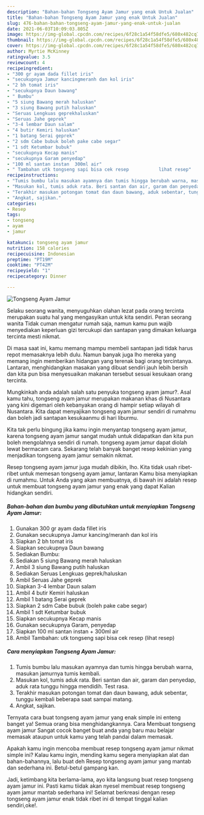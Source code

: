 ```yaml
---
description: "Bahan-bahan Tongseng Ayam Jamur yang enak Untuk Jualan"
title: "Bahan-bahan Tongseng Ayam Jamur yang enak Untuk Jualan"
slug: 476-bahan-bahan-tongseng-ayam-jamur-yang-enak-untuk-jualan
date: 2021-06-03T10:09:03.805Z
image: https://img-global.cpcdn.com/recipes/6f28c1a54f58dfe5/680x482cq70/tongseng-ayam-jamur-foto-resep-utama.jpg
thumbnail: https://img-global.cpcdn.com/recipes/6f28c1a54f58dfe5/680x482cq70/tongseng-ayam-jamur-foto-resep-utama.jpg
cover: https://img-global.cpcdn.com/recipes/6f28c1a54f58dfe5/680x482cq70/tongseng-ayam-jamur-foto-resep-utama.jpg
author: Myrtie McKinney
ratingvalue: 3.5
reviewcount: 4
recipeingredient:
- "300 gr ayam dada fillet iris"
- "secukupnya Jamur kancingmeranh dan kol iris"
- "2 bh tomat iris"
- "secukupnya Daun bawang"
- " Bumbu"
- "5 siung Bawang merah haluskan"
- "3 siung Bawang putih haluskan"
- "Seruas Lengkuas geprekhaluskan"
- "Seruas Jahe geprek"
- "3-4 lembar Daun salam"
- "4 butir Kemiri haluskan"
- "1 batang Serai geprek"
- "2 sdm Cabe bubuk boleh pake cabe segar"
- "1 sdt Ketumbar bubuk"
- "secukupnya Kecap manis"
- "secukupnya Garam penyedap"
- "100 ml santan instan  300ml air"
- " Tambahan utk tongseng sapi bisa cek resep           lihat resep"
recipeinstructions:
- "Tumis bumbu lalu masukan ayamnya dan tumis hingga berubah warna, masukan jamurnya tumis kembali."
- "Masukan kol, tumis aduk rata. Beri santan dan air, garam dan penyedap, aduk rata tunggu hingga mendidih. Test rasa."
- "Terakhir masukan potongan tomat dan daun bawang, aduk sebentar, tunggu kembali beberapa saat sampai matang."
- "Angkat, sajikan."
categories:
- Resep
tags:
- tongseng
- ayam
- jamur

katakunci: tongseng ayam jamur 
nutrition: 158 calories
recipecuisine: Indonesian
preptime: "PT19M"
cooktime: "PT42M"
recipeyield: "1"
recipecategory: Dinner

---
```



![Tongseng Ayam Jamur](https://img-global.cpcdn.com/recipes/6f28c1a54f58dfe5/680x482cq70/tongseng-ayam-jamur-foto-resep-utama.jpg)

Selaku seorang wanita, menyuguhkan olahan lezat pada orang tercinta merupakan suatu hal yang mengasyikan untuk kita sendiri. Peran seorang  wanita Tidak cuman mengatur rumah saja, namun kamu pun wajib menyediakan keperluan gizi tercukupi dan santapan yang dimakan keluarga tercinta mesti nikmat.

Di masa  saat ini, kamu memang mampu membeli santapan jadi tidak harus repot memasaknya lebih dulu. Namun banyak juga lho mereka yang memang ingin memberikan hidangan yang terenak bagi orang tercintanya. Lantaran, menghidangkan masakan yang dibuat sendiri jauh lebih bersih dan kita pun bisa menyesuaikan makanan tersebut sesuai kesukaan orang tercinta. 



Mungkinkah anda adalah salah satu penyuka tongseng ayam jamur?. Asal kamu tahu, tongseng ayam jamur merupakan makanan khas di Nusantara yang kini digemari oleh kebanyakan orang di hampir setiap wilayah di Nusantara. Kita dapat menyajikan tongseng ayam jamur sendiri di rumahmu dan boleh jadi santapan kesukaanmu di hari liburmu.

Kita tak perlu bingung jika kamu ingin menyantap tongseng ayam jamur, karena tongseng ayam jamur sangat mudah untuk didapatkan dan kita pun boleh mengolahnya sendiri di rumah. tongseng ayam jamur dapat diolah lewat bermacam cara. Sekarang telah banyak banget resep kekinian yang menjadikan tongseng ayam jamur semakin nikmat.

Resep tongseng ayam jamur juga mudah dibikin, lho. Kita tidak usah ribet-ribet untuk memesan tongseng ayam jamur, lantaran Kamu bisa menyiapkan di rumahmu. Untuk Anda yang akan membuatnya, di bawah ini adalah resep untuk membuat tongseng ayam jamur yang enak yang dapat Kalian hidangkan sendiri.

<!--inarticleads1-->

##### Bahan-bahan dan bumbu yang dibutuhkan untuk menyiapkan Tongseng Ayam Jamur:

1. Gunakan 300 gr ayam dada fillet iris
1. Gunakan secukupnya Jamur kancing/meranh dan kol iris
1. Siapkan 2 bh tomat iris
1. Siapkan secukupnya Daun bawang
1. Sediakan  Bumbu:
1. Sediakan 5 siung Bawang merah haluskan
1. Ambil 3 siung Bawang putih haluskan
1. Sediakan Seruas Lengkuas geprek/haluskan
1. Ambil Seruas Jahe geprek
1. Siapkan 3-4 lembar Daun salam
1. Ambil 4 butir Kemiri haluskan
1. Ambil 1 batang Serai geprek
1. Siapkan 2 sdm Cabe bubuk (boleh pake cabe segar)
1. Ambil 1 sdt Ketumbar bubuk
1. Siapkan secukupnya Kecap manis
1. Gunakan secukupnya Garam, penyedap
1. Siapkan 100 ml santan instan + 300ml air
1. Ambil  Tambahan: utk tongseng sapi bisa cek resep           (lihat resep)




<!--inarticleads2-->

##### Cara menyiapkan Tongseng Ayam Jamur:

1. Tumis bumbu lalu masukan ayamnya dan tumis hingga berubah warna, masukan jamurnya tumis kembali.
1. Masukan kol, tumis aduk rata. Beri santan dan air, garam dan penyedap, aduk rata tunggu hingga mendidih. Test rasa.
1. Terakhir masukan potongan tomat dan daun bawang, aduk sebentar, tunggu kembali beberapa saat sampai matang.
1. Angkat, sajikan.




Ternyata cara buat tongseng ayam jamur yang enak simple ini enteng banget ya! Semua orang bisa menghidangkannya. Cara Membuat tongseng ayam jamur Sangat cocok banget buat anda yang baru mau belajar memasak ataupun untuk kamu yang telah pandai dalam memasak.

Apakah kamu ingin mencoba membuat resep tongseng ayam jamur nikmat simple ini? Kalau kamu ingin, mending kamu segera menyiapkan alat dan bahan-bahannya, lalu buat deh Resep tongseng ayam jamur yang mantab dan sederhana ini. Betul-betul gampang kan. 

Jadi, ketimbang kita berlama-lama, ayo kita langsung buat resep tongseng ayam jamur ini. Pasti kamu tiidak akan nyesel membuat resep tongseng ayam jamur mantab sederhana ini! Selamat berkreasi dengan resep tongseng ayam jamur enak tidak ribet ini di tempat tinggal kalian sendiri,oke!.

